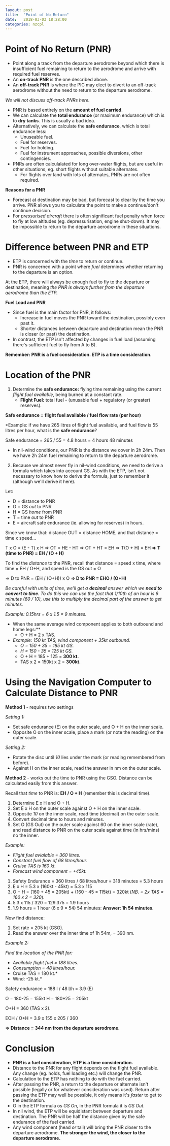 ```yaml
---
layout: post
title:  "Point of No Return"
date:   2018-03-03 18:28:00
categories: nzcpl
---
```


# Point of No Return (PNR)

 * Point along a track from the departure aerodrome beyond which there is insufficient fuel remaining
   to return to the aerodrome and arrive with required fuel reserves.
 * An **on-track PNR** is the one described above.
 * An **off-track PNR** is where the PIC may elect to divert to an off-track aerodrome without the
   need to return to the departure aerodrome.

*We will not discuss off-track PNRs here.*

 * PNR is based entirely on the **amount of fuel carried**.
 * We can calculate the **total endurance** (or maximum endurance) which is to **dry tanks**. This is
   usually a bad idea.
 * Alternatively, we can calculate the **safe endurance**, which is total endurance less:
    * Unuseable fuel.
    * Fuel for reserves.
    * Fuel for holding.
    * Fuel for instrument approaches, possible diversions, other contingencies.
 * PNRs are often calculalated for long over-water flights, but are useful in other situations, eg.
   short flights without suitable alternates.
    * For flights over land with lots of alternates, PNRs are not often required.

**Reasons for a PNR**

 * Forecast at destination may be bad, but forecast to clear by the time you arrive. PNR allows you
   to calculate the point to make a continue/don't continue decision.
 * For *pressurised aircraft* there is often significant fuel penalty when force to fly at low altitudes
   (eg. depressurisation, engine shut-down). It may be impossible to return to the departure aerodrome
   in these situations.

# Difference between PNR and ETP

 * ETP is concerned with the *time* to return or continue.
 * PNR is concerned with a point where *fuel* determines whether returning to the departure is an option.

At the ETP, there will always be enough fuel to fly to the departure or destination, meaning *the PNR is
always further from the departure aerodrome than the ETP.*

**Fuel Load and PNR**

 * Since fuel is the main factor for PNR, it follows:
    * Increase in fuel moves the PNR toward the destination, possibly even past it.
    * Shorter distances between departure and destination mean the PNR is closer (or past) the destination.
 * In contrast, the ETP isn't affected by changes in fuel load (assuming there's sufficient fuel to fly
   from A to B).

**Remember: PNR is a fuel consideration. ETP is a time consideration.**

# Location of the PNR

 1. Determine the **safe endurance:** flying time remaining using the current *flight fuel available*, being
    burned at a constant rate.
     * **Flight Fuel:** total fuel - (unusable fuel + regulatory (or greater) reserves).

**Safe endurance = flight fuel available / fuel flow rate (per hour)**

*Example: if we have 265 litres of flight fuel available, and fuel flow is 55 litres per hour, what is the
**safe endurance**?

Safe endurance = 265 / 55 = 4.8 hours = 4 hours 48 minutes

 * In nil-wind conditions, our PNR is the distance we cover in 2h 24m. Then we have 2h 24m fuel remaining
   to return to the departure aerodrome.

 2. Because we almost never fly in nil-wind conditions, we need to derive a formula which takes into
    account GS. As with the ETP, isn't not necessary to know how to derive the formula, just to remember
    it (although we'll derive it here).

Let:

 * D = distance to PNR
 * O = GS *out* to PNR
 * H = GS *home* from PNR
 * T = time *out* to PNR
 * E = aircraft safe endurance (ie. allowing for reserves) in hours.

Since we know that: distance OUT = distance HOME, and that distance = time x speed...

T x O = (E - T) x H
=> OT = HE - HT
=> OT + HT = EH
=> T(O + H) = EH
**=> T (time to PNR) = EH / (O + H)**

To find the *distance* to the PNR, recall that distance = speed x time, where time = EH / O+H, and speed
is the GS out = O

=> D to PNR = (EH / (O+H)) x O
**=> D to PNR = EHO / (O+H)**

*Be careful with units of time, we'll get a **decimal** answer which we **need to convert to time**. To
do this we can use the fact that 1/10th of an hour is 6 minutes (60 / 10), use this to multiply the decimal
part of the answer to get minutes.*

*Example: 0.15hrs = 6 x 1.5 = 9 minutes.*

 * When the same average wind component applies to both outbound and home legs:**
    * O + H = 2 x TAS.
 * *Example: 150 kt TAS, wind component + 35kt outbound.*
     * *O = 150 + 35 = 185 kt GS.*
     * *H = 150 - 35 = 125 kt GS.*
     * O + H = 185 + 125 = **300 kt.**
     * TAS x 2 = 150kt x 2 = **300kt.**

# Using the Navigation Computer to Calculate Distance to PNR

**Method 1** - requires two settings

*Setting 1:*

 * Set safe endurance (E) on the outer scale, and O + H on the inner scale.
 * Opposite O on the inner scale, place a mark (or note the reading) on the outer scale.

*Setting 2:*

 * Rotate the disc until *10* lies under the mark (or reading remembered from before).
 * Against H on the inner scale, read the answer in nm on the outer scale.

**Method 2** - works out the time to PNR using the GSO. Distance can be calculated easily from this answer.

Recall that *time* to PNR is: **EH / O + H** (remember this is decimal time).

 1. Determine E x H and O + H.
 2. Set E x H on the outer scale against O + H on the inner scale.
 3. Opposite *10* on the inner scale, read time (decimal) on the outer scale.
 4. Convert decimal time to hours and minutes.
 5. Set O (GS Out) on the outer scale against 60 on the inner scale (rate), and read distance to
    PNR on the outer scale against time (in hrs/mins) no the inner.

*Example:*

 * *Flight fuel avialable = 360 litres.*
 * *Constant fuel flow of 68 litres/hour.*
 * *Cruise TAS is 160 kt.*
 * *Forecast wind component = +45kt.*

 1. Safety Endurance = 360 litres / 68 litres/hour = 318 minutes = 5.3 hours
 2. E x H = 5.3 x (160kt - 45kt) = 5.3 x 115
 3. O + H = (160 + 45 = 205kt) + (160 - 45 = 115kt) = 320kt (*NB. = 2x TAS = 160 x 2 = 320*).
 4. 5.3 x 115 / 320 = 129.375 = 1.9 hours
 5. 1.9 hours = 1 hour (6 x 9 = 54) 54 minutes: **Answer: 1h 54 minutes**.

Now find distance:

 1. Set rate = 205 kt (GSO).
 2. Read the answer over the inner time of 1h 54m, = 390 nm.

*Example 2:*

*Find the location of the PNR for:*

 * *Available flight fuel = 188 litres.*
 * *Consumption = 48 litres/hour.*
 * Cruise TAS = 180 kt.*
 * Wind: -25 kt.*

Safety endurance = 188 l / 48 l/h = 3.9 (E)

O = 180-25 = 155kt
H = 180+25 = 205kt

O+H = 360 (TAS x 2).

EOH / O+H = 3.9 x 155 x 205 / 360

**=> Distance = 344 nm from the departure aerodrome.**

# Conclusion

 * **PNR is a fuel consideration, ETP is a time consideration.**
 * Distance to the PNR for any flight depends on the flight fuel available. Any change (eg. holds, fuel
   loading etc.) will change the PNR.
 * Calculation to the ETP has nothing to do with the fuel carried.
 * After passing the PNR, a return to the departure or alternate isn't possible (legally or for whatever
   consideration was used). Return after passing the ETP may well be possible, it only means it's *faster*
   to get to the destination.
 * O in the ETP formula os *GS On*, in the PNR formula it is *GS Out*.
 * In nil wind, the ETP will be equidistant between departure and destination. The PNR will be half the
   distance given by the safe endurance of the fuel carried.
 * Any wind component (head *or* tail) will bring the PNR closer to the departure aerodrome. **The stronger
   the wind, the closer to the departure aerodrome.**

